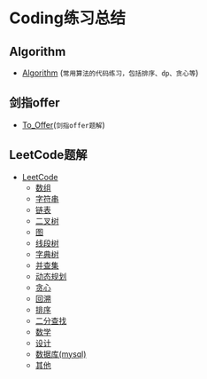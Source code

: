 # Coding练习总结
## Algorithm
* [Algorithm](https://github.com/xcg1995/Code/tree/master/Algorithm) (`常用算法的代码练习，包括排序、dp、贪心等`)

## 剑指offer
* [To_Offer](https://github.com/xcg1995/Code/tree/master/To_Offer)(`剑指offer题解`)

## LeetCode题解
* [LeetCode](https://github.com/xcg1995/Code/tree/master/LeetCode) 
   * [数组](https://github.com/xcg1995/Code/blob/master/LeetCode/数组.md)
   * [字符串](https://github.com/xcg1995/Code/blob/master/LeetCode/字符串.md)
   * [链表](https://github.com/xcg1995/Code/blob/master/LeetCode/链表.md)
   * [二叉树](https://github.com/xcg1995/Code/blob/master/LeetCode/二叉树.md)
   * [图](https://github.com/xcg1995/Code/blob/master/LeetCode/图.md)
   * [线段树](https://github.com/xcg1995/Code/blob/master/LeetCode/线段树.md)
   * [字典树](https://github.com/xcg1995/Code/blob/master/LeetCode/字典树.md)
   * [并查集](https://github.com/xcg1995/Code/blob/master/LeetCode/并查集.md)
   * [动态规划](https://github.com/xcg1995/Code/blob/master/LeetCode/动态规划.md)
   * [贪心](https://github.com/xcg1995/Code/blob/master/LeetCode/贪心.md)
   * [回溯](https://github.com/xcg1995/Code/blob/master/LeetCode/回溯.md)
   * [排序](https://github.com/xcg1995/Code/blob/master/LeetCode/排序.md)
   * [二分查找](https://github.com/xcg1995/Code/blob/master/LeetCode/二分查找.md)
   * [数学](https://github.com/xcg1995/Code/blob/master/LeetCode/数学.md)
   * [设计](https://github.com/xcg1995/Code/blob/master/LeetCode/设计.md)
   * [数据库(mysql)](https://github.com/xcg1995/Code/blob/master/LeetCode/数据库.md)
   * [其他](https://github.com/xcg1995/Code/blob/master/LeetCode/其他.md)



